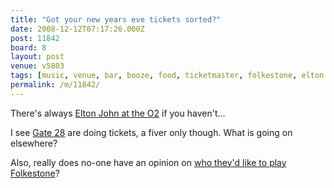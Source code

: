 ```yaml
---
title: "Got your new years eve tickets sorted?"
date: 2008-12-12T07:17:26.000Z
post: 11842
board: 8
layout: post
venue: v5803
tags: [music, venue, bar, booze, food, ticketmaster, folkestone, elton john, o2 arena, elton john tickets, new years eve, music, gig, concert, gate 28]
permalink: /m/11842/
---
```

There's always <a href="http://www.ticketmaster.co.uk/event/12004178959F620B">Elton John at the O2</a> if you haven't... 

I see <a href="/wiki/gate+28">Gate 28</a> are doing tickets, a fiver only though. What is going on elsewhere?

Also, really does no-one have an opinion on <a href="http://www.folkestonegerald.com/m/11768/What+bands+would+you+like+to+see+play+Folkestone+">who they'd like to play Folkestone</a>?

